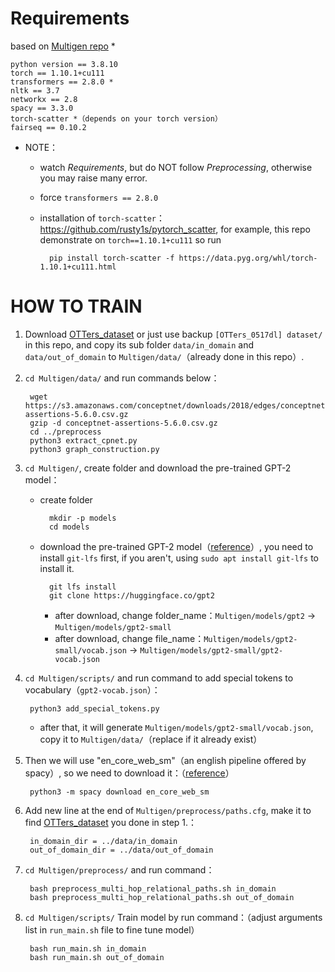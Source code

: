 # Requirements

based on [Multigen repo](https://github.com/cdjhz/multigen) *

    python version == 3.8.10
    torch == 1.10.1+cu111
    transformers == 2.8.0 *
    nltk == 3.7
    networkx == 2.8
    spacy == 3.3.0
    torch-scatter *（depends on your torch version）
    fairseq == 0.10.2

- NOTE：

    - watch *Requirements*, but do NOT follow *Preprocessing*, otherwise you may raise many error.
    - force `transformers == 2.8.0`
    - installation of `torch-scatter`： https://github.com/rusty1s/pytorch_scatter, for example, this repo demonstrate on `torch==1.10.1+cu111` so run

            pip install torch-scatter -f https://data.pyg.org/whl/torch-1.10.1+cu111.html


# HOW TO TRAIN

1. Download [OTTers_dataset](https://github.com/karinseve/OTTers) or just use backup `[OTTers_0517dl] dataset/` in this repo, and copy its sub folder `data/in_domain` and `data/out_of_domain` to `Multigen/data/`（already done in this repo）.

2. `cd Multigen/data/` and run commands below：

        wget https://s3.amazonaws.com/conceptnet/downloads/2018/edges/conceptnet-assertions-5.6.0.csv.gz
        gzip -d conceptnet-assertions-5.6.0.csv.gz
        cd ../preprocess
        python3 extract_cpnet.py
        python3 graph_construction.py

3. `cd Multigen/`, create folder and download the pre-trained GPT-2 model：

    - create folder

            mkdir -p models
            cd models
    
    - download the pre-trained GPT-2 model（[reference](https://huggingface.co/gpt2/tree/main)）, you need to install `git-lfs` first, if you aren't, using `sudo apt install git-lfs` to install it.
    
            git lfs install
            git clone https://huggingface.co/gpt2

        - after download, change folder_name：`Multigen/models/gpt2` -> `Multigen/models/gpt2-small`
        - after download, change file_name：`Multigen/models/gpt2-small/vocab.json` -> `Multigen/models/gpt2-small/gpt2-vocab.json`

4. `cd Multigen/scripts/` and run command to add special tokens to vocabulary（`gpt2-vocab.json`）：

        python3 add_special_tokens.py

    - after that, it will generate `Multigen/models/gpt2-small/vocab.json`, copy it to `Multigen/data/`（replace if it already exist）


5. Then we will use "en_core_web_sm"（an english pipeline offered by spacy）, so we need to download it：（[reference](https://clay-atlas.com/blog/2020/05/11/python-cn-package-spacy-error-os/)）

        python3 -m spacy download en_core_web_sm

6. Add new line at the end of `Multigen/preprocess/paths.cfg`, make it to find [OTTers_dataset](https://github.com/karinseve/OTTers) you done in step 1.：

        in_domain_dir = ../data/in_domain
        out_of_domain_dir = ../data/out_of_domain

7. `cd Multigen/preprocess/` and run command：
    
        bash preprocess_multi_hop_relational_paths.sh in_domain
        bash preprocess_multi_hop_relational_paths.sh out_of_domain


7. `cd Multigen/scripts/` Train model by run command：（adjust arguments list in `run_main.sh` file to fine tune model）

        bash run_main.sh in_domain
        bash run_main.sh out_of_domain